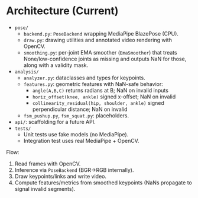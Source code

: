

# Architecture (Current)

- `pose/`
  - `backend.py`: `PoseBackend` wrapping MediaPipe BlazePose (CPU).
  - `draw.py`: drawing utilities and annotated video rendering with OpenCV.
  - `smoothing.py`: per-joint EMA smoother (`EmaSmoother`) that treats None/low-confidence
    joints as missing and outputs NaN for those, along with a validity mask.
- `analysis/`
  - `analyzer.py`: dataclasses and types for keypoints.
  - `features.py`: geometric features with NaN-safe behavior:
    - `angle(A,B,C)` returns radians at B; NaN on invalid inputs
    - `horiz_offset(knee, ankle)` signed x-offset; NaN on invalid
    - `collinearity_residual(hip, shoulder, ankle)` signed perpendicular distance; NaN on invalid
  - `fsm_pushup.py`, `fsm_squat.py`: placeholders.
- `api/`: scaffolding for a future API.
- `tests/`
  - Unit tests use fake models (no MediaPipe).
  - Integration test uses real MediaPipe + OpenCV.

Flow:

1) Read frames with OpenCV.
2) Inference via `PoseBackend` (BGR→RGB internally).
3) Draw keypoints/links and write video.
4) Compute features/metrics from smoothed keypoints (NaNs propagate to signal invalid segments).
